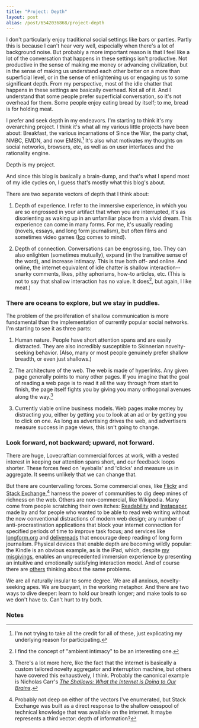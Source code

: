 ```yaml
---
title: "Project: Depth"
layout: post
alias: /post/6542036868/project-depth
---
```


I don't particularly enjoy traditional social settings like bars or
parties. Partly this is because I can't hear very well, especially when
there's a lot of background noise. But probably a more important reason
is that I feel like a lot of the conversation that happens in these
settings isn't productive. Not productive in the sense of making me
money or advancing civilization, but in the sense of making us
understand each other better on a more than superficial level, or in the
sense of enlightening us or engaging us to some significant depth. From
my perspective, most of the idle chatter that happens in these settings
are basically overhead. Not all of it. And I understand that some people
prefer superficial conversation, so it's not overhead for them. Some
people enjoy eating bread by itself; to me, bread is for holding meat.

I prefer and seek depth in my endeavors. I'm starting to think it's my
overarching project. I think it's what all my various little projects
have been about: Breakfast, the various incarnations of Since the War,
the party chat, NMBC, EMDN, and now EMSN.[^1] It's also what
motivates my thoughts on social networks, browsers, etc, as well as on
user interfaces and the rationality engine.

Depth is my project.

And since this blog is basically a brain-dump, and that's what I spend
most of my idle cycles on, I guess that's mostly what this blog's about.

There are two separate vectors of depth that I think about:

1. Depth of experience. I refer to the immersive experience, in which
    you are so engrossed in your artifact that when you are interrupted,
    it's as disorienting as waking up in an unfamiliar place from a
    vivid dream. This experience can come in many forms. For me, it's
    usually reading (novels, essays, and long form journalism), but
    often films and sometimes video games
    ([Ico](http://en.wikipedia.org/wiki/Ico) comes to mind).

2. Depth of connection. Conversations can be engrossing, too. They can
    also enlighten (sometimes mutually), expand (in the transitive sense
    of the word), and increase intimacy. This is true both off- and
    online. And online, the internet equivalent of idle chatter is
    shallow interaction--snarky comments, likes, pithy aphorisms, how-to
    articles, etc. (This is not to say that shallow interaction has no
    value. It does[^2], but again, I like meat.)

### There are oceans to explore, but we stay in puddles.

The problem of the proliferation of shallow communication is more
fundamental than the implementation of currently popular social
networks. I'm starting to see it as three parts:

1. Human nature. People have short attention spans and are easily
    distracted. They are also incredibly susceptible to Skinnerian
    novelty-seeking behavior. (Also, many or most people genuinely
    prefer shallow breadth, or even just shallows.)

2. The architecture of the web. The web is made of hyperlinks. Any
    given page generally points to many other pages. If you imagine that
    the goal of reading a web page is to read it all the way through
    from start to finish, the page itself fights you by giving you many
    orthogonal avenues along the way.[^3]

3. Currently viable online business models. Web pages make money by
    distracting you, either by getting you to look at an ad or by
    getting you to click on one. As long as advertising drives the web,
    and advertisers measure success in page views, this isn't going to
    change.

### Look forward, not backward; upward, not forward.

There are huge, Lovecraftian commercial forces at work, with a vested
interest in keeping our attention spans short, and our feedback loops
shorter. These forces feed on 'eyeballs' and 'clicks' and measure us in
aggregate. It seems unlikely that we can change that.

But there are countervailing forces. Some commercial ones, like
[Flickr](http://flickr.com) and [Stack
Exchange](http://stackexchange.com/),[^4] harness the power of
communities to dig deep mines of richness on the web. Others are
non-commercial, like Wikipedia. Many come from people scratching their
own itches: [Readability](https://www.readability.com/) and
[Instapaper](http://www.instapaper.com), made by and for people who
wanted to be able to read web writing without the now conventional
distractions of modern web design; any number of anti-procrastination
applications that block your internet connection for specified periods
of time to improve task focus; and services like
[longform.org](http://longform.org/) and
[delivereads](http://delivereads.com/) that encourage deep reading of
long form journalism. Physical devices that enable depth are becoming
wildly popular: the Kindle is an obvious example, as is the iPad, which,
despite [my
misgivings](http://blog.byjoemoon.com/post/5442955515/holding-the-web-in-your-hands),
enables an unprecedented immersion experience by presenting an intuitive
and emotionally satisfying interaction model. And of course there are
[others](http://cognitivesocialweb.com/home/2011/6/7/on-the-purpose-and-the-engine-of-the-web.html)
thinking about the same problems.

We are all naturally insular to some degree. We are all anxious,
novelty-seeking apes. We are buoyant, in the working metaphor. And there
are two ways to dive deeper: learn to hold our breath longer; and make
tools to so we don't have to. Can't hurt to try both.

### Notes

[^1]: I'm not trying to take all the credit for all of these, just
    explicating my underlying reason for participating.
    
[^2]: I find the concept of "ambient intimacy" to be an interesting one.
    
[^3]: There's a lot more here, like the fact that the internet is
    basically a custom tailored novelty aggregator and interruption
    machine, but others have covered this exhaustively, I think.
    Probably the canonical example is Nicholas Carr's [*The Shallows:
    What the Internet is Doing to Our
    Brains*](http://www.amazon.com/Shallows-What-Internet-Doing-Brains/dp/0393072223).
    
[^4]: Probably not deep on either of the vectors I've enumerated, but
    Stack Exchange was built as a direct response to the shallow
    cesspool of technical knowledge that was available on the internet.
    It maybe represents a third vector: depth of information?
